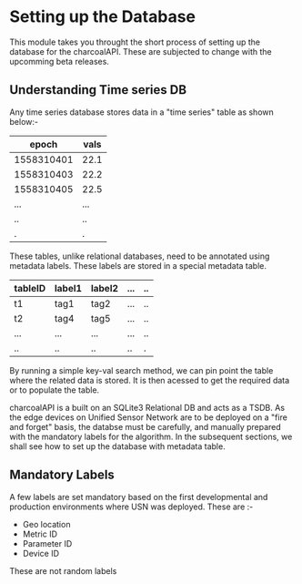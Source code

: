 <!-- LICENSE NOTICE

charcoalAPI - IoT server-less API for Edge devices
Copyright (C) 2019 Anwesh Anjan Patel

This file is part of charcoalAPI.

charcoalAPI is free software: you can redistribute it and/or modify
it under the terms of the GNU General Public License as published by
the Free Software Foundation, either version 3 of the License, or
(at your option) any later version.

charcoalAPI is distributed in the hope that it will be useful,
but WITHOUT ANY WARRANTY; without even the implied warranty of
MERCHANTABILITY or FITNESS FOR A PARTICULAR PURPOSE.  See the
GNU General Public License for more details.

You should have received a copy of the GNU General Public License
along with charcoalAPI.  If not, see <https://www.gnu.org/licenses/>. -->

# Setting up the Database

This module takes you throught the short process of setting up the database for the charcoalAPI. These are subjected to change with the upcomming beta releases.


## Understanding Time series DB

Any time series database stores data in a "time series" table as shown below:-

epoch | vals
--- | ---
1558310401 | 22.1
1558310403 | 22.2
1558310405 | 22.5
... | ...
.. | ..
. | .

These tables, unlike relational databases, need to be annotated using metadata labels. These labels are stored in a special metadata table.

tableID | label1 | label2 | ... | ..
--- | --- | --- | --- | ---
t1 | tag1 | tag2 | ... | ..
t2 | tag4 | tag5 | ... | ..
... | ... | ... | ... | ..
.. | .. | .. | .. | .

By running a simple key-val search method, we can pin point the table where the related data is stored. It is then acessed to get the required data or to populate the table.

charcoalAPI is a built on an SQLite3 Relational DB and acts as a TSDB. As the edge devices on Unified Sensor Network are to be deployed on a "fire and forget" basis, the databse must be carefully, and manually prepared with the mandatory labels for the algorithm. In the subsequent sections, we shall see how to  set up the database with metadata table.

## Mandatory Labels

A few labels are set mandatory based on the first developmental and production environments where USN was deployed. These are :-

- Geo location
- Metric ID
- Parameter ID
- Device ID

These are not random labels
